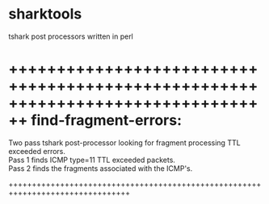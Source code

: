 # sharktools
tshark post processors written in perl

++++++++++++++++++++++++++++++++++++++++++++++++++++++++++++++++++++++++++++++++
find-fragment-errors:
======================
Two pass tshark post-processor looking for fragment processing TTL exceeded errors.  
Pass 1 finds ICMP type=11 TTL exceeded packets.  
Pass 2 finds the fragments associated with the ICMP's.

++++++++++++++++++++++++++++++++++++++++++++++++++++++++++++++++++++++++++++++++

